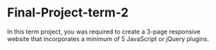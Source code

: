 # Final-Project-term-2
In this term project, you was required to create a 3-page responsive website that incorporates a minimum of 5 JavaScript or jQuery plugins. 
